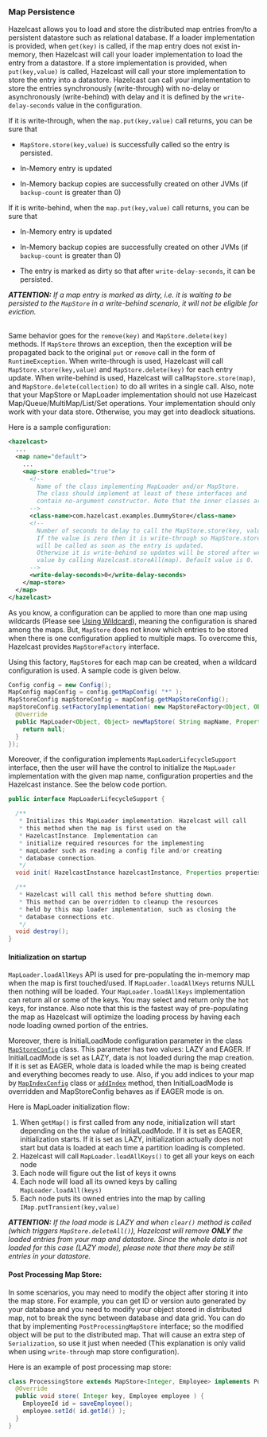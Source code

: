 

### Map Persistence

Hazelcast allows you to load and store the distributed map entries from/to a persistent datastore such as relational database. If a loader implementation is provided, when `get(key)` is called, if the map entry does not exist in-memory, then Hazelcast will call your loader implementation to load the entry from a datastore. If a store implementation is provided, when `put(key,value)` is called, Hazelcast will call your store implementation to store the entry into a datastore. Hazelcast can call your implementation to store the entries synchronously (write-through) with no-delay or asynchronously (write-behind) with delay and it is defined by the `write-delay-seconds` value in the configuration.

If it is write-through, when the `map.put(key,value)` call returns, you can be sure that

-   `MapStore.store(key,value)` is successfully called so the entry is persisted.

-   In-Memory entry is updated

-   In-Memory backup copies are successfully created on other JVMs (if `backup-count` is greater than 0)

If it is write-behind, when the `map.put(key,value)` call returns, you can be sure that

-   In-Memory entry is updated

-   In-Memory backup copies are successfully created on other JVMs (if `backup-count` is greater than 0)

-   The entry is marked as dirty so that after `write-delay-seconds`, it can be persisted.

***ATTENTION:*** *If a map entry is marked as dirty, i.e. it is waiting to be persisted to the `MapStore` in a write-behind scenario, it will not be eligible for eviction.*
<br></br>

Same behavior goes for the `remove(key)` and `MapStore.delete(key)` methods. If `MapStore` throws an exception, then the exception will be propagated back to the original `put` or `remove` call in the form of `RuntimeException`. When write-through is used, Hazelcast will call `MapStore.store(key,value)` and `MapStore.delete(key)` for each entry update. When write-behind is used, Hazelcast will call`MapStore.store(map)`, and `MapStore.delete(collection)` to do all writes in a single call. Also, note that your MapStore or MapLoader implementation should not use Hazelcast Map/Queue/MultiMap/List/Set operations. Your implementation should only work with your data store. Otherwise, you may get into deadlock situations.

Here is a sample configuration:

```xml
<hazelcast>
  ...
  <map name="default">
    ...
    <map-store enabled="true">
      <!--
        Name of the class implementing MapLoader and/or MapStore.
        The class should implement at least of these interfaces and
        contain no-argument constructor. Note that the inner classes are not supported.
      -->
      <class-name>com.hazelcast.examples.DummyStore</class-name>
      <!--
        Number of seconds to delay to call the MapStore.store(key, value).
        If the value is zero then it is write-through so MapStore.store(key, value)
        will be called as soon as the entry is updated.
        Otherwise it is write-behind so updates will be stored after write-delay-seconds
        value by calling Hazelcast.storeAll(map). Default value is 0.
      -->
      <write-delay-seconds>0</write-delay-seconds>
    </map-store>
  </map>
</hazelcast>
```

As you know, a configuration can be applied to more than one map using wildcards (Please see [Using Wildcard](#using-wildcard)), meaning the configuration is shared among the maps. But, `MapStore` does not know which entries to be stored when there is one configuration applied to multiple maps. To overcome this, Hazelcast provides `MapStoreFactory` interface.

Using this factory, `MapStore`s for each map can be created, when a wildcard configuration is used. A sample code is given below.

```java
Config config = new Config();
MapConfig mapConfig = config.getMapConfig( "*" );
MapStoreConfig mapStoreConfig = mapConfig.getMapStoreConfig();
mapStoreConfig.setFactoryImplementation( new MapStoreFactory<Object, Object>() {
  @Override
  public MapLoader<Object, Object> newMapStore( String mapName, Properties properties ) {
    return null;
  }
});
```

Moreover, if the configuration implements `MapLoaderLifecycleSupport` interface, then the user will have the control to initialize the `MapLoader` implementation with the given map name, configuration properties and the Hazelcast instance. See the below code portion.

```java
public interface MapLoaderLifecycleSupport {

  /**
   * Initializes this MapLoader implementation. Hazelcast will call
   * this method when the map is first used on the
   * HazelcastInstance. Implementation can
   * initialize required resources for the implementing
   * mapLoader such as reading a config file and/or creating
   * database connection.
   */
  void init( HazelcastInstance hazelcastInstance, Properties properties, String mapName );

  /**
   * Hazelcast will call this method before shutting down.
   * This method can be overridden to cleanup the resources
   * held by this map loader implementation, such as closing the
   * database connections etc.
   */
  void destroy();
}
```


#### Initialization on startup

`MapLoader.loadAllKeys` API is used for pre-populating the in-memory map when the map is first touched/used. If `MapLoader.loadAllKeys` returns NULL then nothing will be loaded. Your `MapLoader.loadAllKeys` implementation can return all or some of the keys. You may select and return only the `hot` keys, for instance. Also note that this is the fastest way of pre-populating the map as Hazelcast will optimize the loading process by having each node loading owned portion of the entries.

Moreover, there is InitialLoadMode configuration parameter in the class [`MapStoreConfig`](https://github.com/hazelcast/hazelcast/blob/5f4f6a876e572f91431ad22f01ad5af9f5837f72/hazelcast/src/main/java/com/hazelcast/config/MapStoreConfig.java) class. This parameter has two values: LAZY and EAGER. If InitialLoadMode is set as LAZY, data is not loaded during the map creation. If it is set as EAGER, whole data is loaded while the map is being created and everything becomes ready to use. Also, if you add indices to your map by [`MapIndexConfig`](https://github.com/hazelcast/hazelcast/blob/da5cceee74e471e33f65f43f31d891c9741e31e3/hazelcast/src/main/java/com/hazelcast/config/MapIndexConfig.java) class or [`addIndex`](#indexing) method, then InitialLoadMode is overridden and MapStoreConfig behaves as if EAGER mode is on.

Here is MapLoader initialization flow:

1. When `getMap()` is first called from any node, initialization will start depending on the the value of InitialLoadMode. If it is set as EAGER, initialization starts.  If it is set as LAZY, initialization actually does not start but data is loaded at each time a partition loading is completed.
2. Hazelcast will call `MapLoader.loadAllKeys()` to get all your keys on each node
3. Each node will figure out the list of keys it owns
4. Each node will load all its owned keys by calling `MapLoader.loadAll(keys)`
5. Each node puts its owned entries into the map by calling `IMap.putTransient(key,value)`

***ATTENTION:*** *If the load mode is LAZY and when `clear()` method is called (which triggers `MapStore.deleteAll()`), Hazelcast will remove **ONLY** the loaded entries from your map and datastore. Since the whole data is not loaded for this case (LAZY mode), please note that there may be still entries in your datastore.*

#### Post Processing Map Store: ####

In some scenarios, you may need to modify the object after storing it into the map store.
For example, you can get ID or version auto generated by your database and you need to modify your object stored in distributed map, not to break the sync between database and data grid. You can do that by implementing `PostProcessingMapStore` interface;
so the modified object will be put to the distributed map. That will cause an extra step of `Serialization`, so use it just when needed (This explanation is only valid when using `write-through` map store configuration).

Here is an example of post processing map store:

```java
class ProcessingStore extends MapStore<Integer, Employee> implements PostProcessingMapStore {
  @Override
  public void store( Integer key, Employee employee ) {
    EmployeeId id = saveEmployee();
    employee.setId( id.getId() );
  }
}
```
